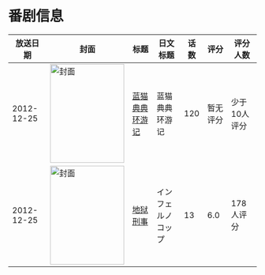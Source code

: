 # 番剧信息

|放送日期|封面|标题|日文标题|话数|评分|评分人数|
|---|---|---|---|---|---|---|
|2012-12-25|<img src="https://lain.bgm.tv/pic/cover/c/1b/f3/406260_mSp42.jpg" alt="封面" style="width:150px;height:200px;object-fit:cover;">|[蓝猫典典环游记](https://bangumi.tv/subject/406260)|蓝猫典典环游记|120|暂无评分|少于10人评分|
|2012-12-25|<img src="https://lain.bgm.tv/pic/cover/c/20/ba/59160_cEF9y.jpg" alt="封面" style="width:150px;height:200px;object-fit:cover;">|[地狱刑事](https://bangumi.tv/subject/59160)|インフェルノコップ|13|6.0|178人评分|

